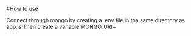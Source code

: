 #How to use

Connect through mongo by creating a .env file in tha same directory as app.js
Then create a variable MONGO_URI=<your-MongoDB-connection-URL>